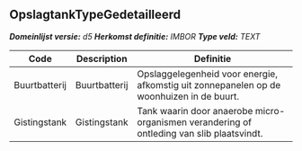 ﻿## OpslagtankTypeGedetailleerd

*__Domeinlijst versie:__ d5*
*__Herkomst definitie:__ IMBOR*
*__Type veld:__ TEXT*

|__Code__ |__Description__ |__Definitie__	|
|	---	|	---	|   ---	| 
| Buurtbatterij | Buurtbatterij | Opslaggelegenheid voor energie, afkomstig uit zonnepanelen op de woonhuizen in de buurt. |
| Gistingstank | Gistingstank | Tank waarin door anaerobe micro-organismen verandering of ontleding van slib plaatsvindt. |
